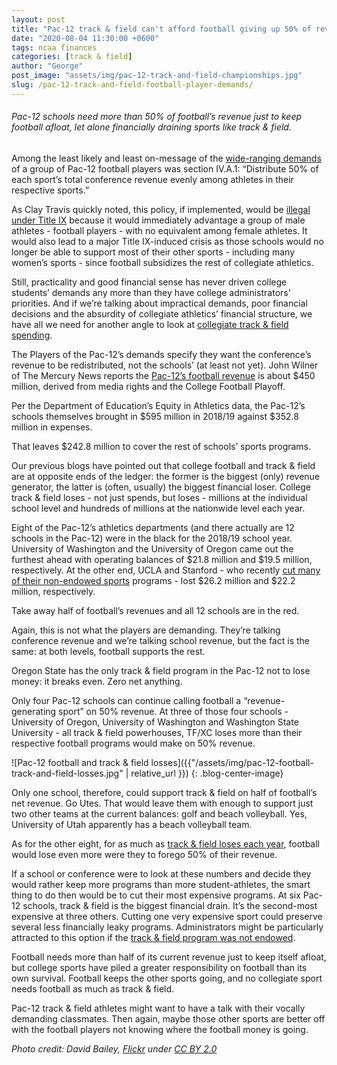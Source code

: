 ```yaml
---
layout: post
title: "Pac-12 track & field can't afford football giving up 50% of revenue"
date: "2020-08-04 11:30:00 +0600"
tags: ncaa finances
categories: [track & field]
author: "George"
post_image: "assets/img/pac-12-track-and-field-championships.jpg"
slug: /pac-12-track-and-field-football-player-demands/
---
```


<h6>Pac-12 schools need more than 50% of football’s revenue just to keep football afloat, let alone financially draining sports like track & field.</h6>

Among the least likely and least on-message of the [wide-ranging demands](https://www.theplayerstribune.com/en-us/articles/pac-12-players-covid-19-statement-football-season) of a group of Pac-12 football players was section IV.A.1: “Distribute 50% of each sport’s total conference revenue evenly among athletes in their respective sports.”

As Clay Travis quickly noted, this policy, if implemented, would be [illegal under Title IX](https://twitter.com/ClayTravis/status/1289991951412944896) because it would immediately advantage a group of male athletes - football players - with no equivalent among female athletes. It would also lead to a major Title IX-induced crisis as those schools would no longer be able to support most of their other sports - including many women’s sports - since football subsidizes the rest of collegiate athletics.

Still, practicality and good financial sense has never driven college students’ demands any more than they have college administrators’ priorities. And if we’re talking about impractical demands, poor financial decisions and the absurdity of collegiate athletics’ financial structure, we have all we need for another angle to look at [collegiate track & field spending](https://nalathletics.com/blog/2020/06/11/collegiate-spending-track-and-field-governing-bodies).

The Players of the Pac-12’s demands specify they want the conference’s revenue to be redistributed, not the schools’ (at least not yet). John Wilner of The Mercury News reports the [Pac-12’s football revenue](https://www.mercurynews.com/2020/08/03/pac-12-football-players-create-unity-movement-threaten-to-boycott-five-things-to-know/) is about $450 million, derived from media rights and the College Football Playoff.

Per the Department of Education’s Equity in Athletics data, the Pac-12’s schools themselves brought in $595 million in 2018/19 against $352.8 million in expenses.

That leaves $242.8 million to cover the rest of schools’ sports programs.

Our previous blogs have pointed out that college football and track & field are at opposite ends of the ledger: the former is the biggest (only) revenue generator, the latter is (often, usually) the biggest financial loser. College track & field loses - not just spends, but loses - millions at the individual school level and hundreds of millions at the nationwide level each year.

Eight of the Pac-12’s athletics departments (and there actually are 12 schools in the Pac-12) were in the black for the 2018/19 school year. University of Washington and the University of Oregon came out the furthest ahead with operating balances of $21.8 million and $19.5 million, respectively. At the other end, UCLA and Stanford - who recently [cut many of their non-endowed sports](https://nalathletics.com/blog/2020/07/13/stanford-athletics-program-cuts-endowments) programs - lost $26.2 million and $22.2 million, respectively.

Take away half of football’s revenues and all 12 schools are in the red.

Again, this is not what the players are demanding. They’re talking conference revenue and we’re talking school revenue, but the fact is the same: at both levels, football supports the rest.

Oregon State has the only track & field program in the Pac-12 not to lose money: it breaks even. Zero net anything.

Only four Pac-12 schools can continue calling football a “revenue-generating sport” on 50% revenue. At three of those four schools - University of Oregon, University of Washington and Washington State University - all track & field powerhouses, TF/XC loses more than their respective football programs would make on 50% revenue.

![Pac-12 football and track & field losses]({{"/assets/img/pac-12-football-track-and-field-losses.jpg" | relative_url }})
{: .blog-center-image}

Only one school, therefore, could support track & field on half of football’s net revenue. Go Utes. That would leave them with enough to support just two other teams at the current balances: golf and beach volleyball. Yes, University of Utah apparently has a beach volleyball team.

As for the other eight, for as much as [track & field loses each year](https://nalathletics.com/blog/2020/06/11/collegiate-spending-track-and-field-governing-bodies), football would lose even more were they to forego 50% of their revenue.

If a school or conference were to look at these numbers and decide they would rather keep more programs than more student-athletes, the smart thing to do then would be to cut their most expensive programs. At six Pac-12 schools, track & field is the biggest financial drain. It’s the second-most expensive at three others. Cutting one very expensive sport could preserve several less financially leaky programs. Administrators might be particularly attracted to this option if the [track & field program was not endowed](https://nalathletics.com/blog/2020/07/13/stanford-athletics-program-cuts-endowments).

Football needs more than half of its current revenue just to keep itself afloat, but college sports have piled a greater responsibility on football than its own survival. Football keeps the other sports going, and no collegiate sport needs football as much as track & field.

Pac-12 track & field athletes might want to have a talk with their vocally demanding classmates. Then again, maybe those other sports are better off with the football players not knowing where the football money is going.

<em>Photo credit: David Bailey, [Flickr](https://flic.kr/p/eA8nJ6) under [CC BY 2.0](https://creativecommons.org/licenses/by/2.0/)</em>
